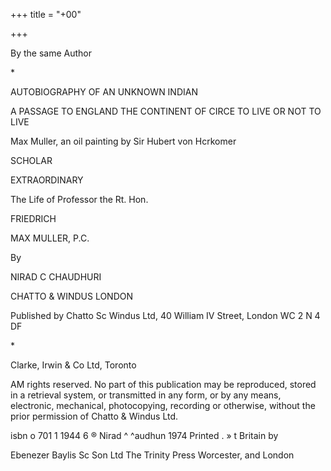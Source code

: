 +++
title = "+00"

+++

By the same Author 

\* 

AUTOBIOGRAPHY 
OF AN UNKNOWN INDIAN 

A PASSAGE TO ENGLAND 
THE CONTINENT OF CIRCE 
TO LIVE OR NOT TO LIVE 




Max Muller, an oil painting by Sir Hubert von Hcrkomer 


SCHOLAR 

EXTRAORDINARY 


The Life of Professor the Rt. Hon. 


FRIEDRICH 

MAX MULLER, P.C. 


By 

NIRAD C CHAUDHURI 





CHATTO & WINDUS 
LONDON 


Published by 
Chatto Sc Windus Ltd, 
40 William IV Street, 
London WC 2 N 4 DF 

\* 

Clarke, Irwin & Co Ltd, 
Toronto 


AM rights reserved. No part of this 
publication may be reproduced, stored 
in a retrieval system, or transmitted in 
any form, or by any means, electronic, 
mechanical, photocopying, recording or 
otherwise, without the prior permission 
of Chatto & Windus Ltd. 


isbn o 701 1 1944 6 
® Nirad ^ ^audhun 1974 
Printed . » t Britain by 

Ebenezer Baylis Sc Son Ltd 
The Trinity Press 
Worcester, and London 


